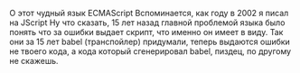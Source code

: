 О этот чудный язык ECMAScript
Вспоминается, как году в 2002 я писал на JScript
Ну что сказать, 15 лет назад главной проблемой языка было понять что за ошибки выдает скрипт,
что именно он имеет в виду.
Так они за 15 лет babel (транспойлер) придумали, теперь выдаются ошибки не твоего кода,
а кода который сгенерировал babel, пиздец, по другому не скажешь.
